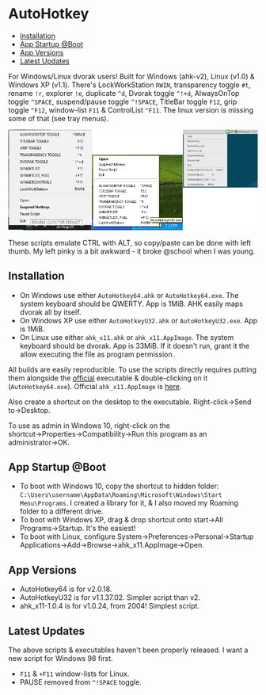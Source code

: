 # AutoHotkey
- [Installation](#installation)
- [App Startup @Boot](#app-startup-boot)
- [App Versions](#app-versions)
- [Latest Updates](#latest-updates)

For Windows/Linux dvorak users! Built for Windows (ahk-v2), Linux (v1.0) & Windows XP (v1.1).  There's LockWorkStation `RWIN`, transparency toggle `#t`, rename `!r`, explorer `!e`, duplicate `^d`, Dvorak toggle `^!+d`, AlwaysOnTop toggle `^SPACE`, suspend/pause toggle `^!SPACE`, TitleBar toggle `F12`, grip toggle `^F12`, window-list `F11` & ControlList `^F11`.  The linux version is missing some of that (see tray menus).  

![](SCREENSHOTS.png)

These scripts emulate CTRL with ALT, so copy/paste can be done with left thumb. My left pinky is a bit awkward - it broke @school when I was young.

## Installation
- On Windows use either `AutoHotkey64.ahk` or `AutoHotkey64.exe`.  The system keyboard should be QWERTY.  App is 1MiB.  AHK easily maps dvorak all by itself.
- On Windows XP use either `AutoHotkeyU32.ahk` or `AutoHotkeyU32.exe`.  App is 1MiB.
- On Linux use either `ahk_x11.ahk` or `ahk_x11.AppImage`.  The system keyboard should be dvorak.  App is 33MiB. If it doesn't run, grant it the allow executing the file as program permission.

All builds are easily reproducible. To use the scripts directly requires putting them alongside the [official](https://autohotkey.com) executable & double-clicking on it (`AutoHotkey64.exe`). Official `ahk_x11.AppImage` is [here](https://github.com/phil294/AHK_X11/releases).

Also create a shortcut on the desktop to the executable. Right-click→Send to→Desktop. 

To use as admin in Windows 10, right-click on the shortcut→Properties→Compatibility→Run this program as an administrator→OK.

## App Startup @Boot
- To boot with Windows 10, copy the shortcut to hidden folder: `C:\Users\username\AppData\Roaming\Microsoft\Windows\Start Menu\Programs`. I created a library for it, & I also moved my Roaming folder to a different drive.
- To boot with Windows XP, drag & drop shortcut onto start→All Programs→Startup.  It's the easiest!
- To boot with Linux, configure System→Preferences→Personal→Startup Applications→Add→Browse→ahk_x11.AppImage→Open.

## App Versions
- AutoHotkey64 is for v2.0.18.
- AutoHotkeyU32 is for v1.1.37.02.  Simpler script than v2.
- ahk_x11-1.0.4 is for v1.0.24, from 2004!  Simplest script.

## Latest Updates
The above scripts & executables haven't been properly released.  I want a new script for Windows 98 first.
- `F11` & `+F11` window-lists for Linux.
- PAUSE removed from `^!SPACE` toggle.

